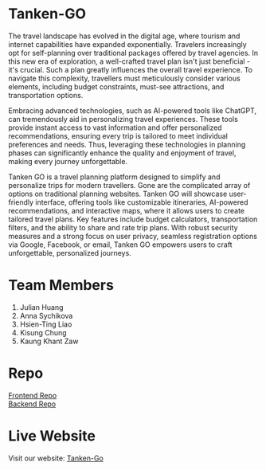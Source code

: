 # Tanken-GO

The travel landscape has evolved in the digital age, where tourism and internet capabilities have expanded exponentially. Travelers increasingly opt for self-planning over traditional packages offered by travel agencies. In this new era of exploration, a well-crafted travel plan isn't just beneficial - it's crucial. Such a plan greatly influences the overall travel experience. To navigate this complexity, travellers must meticulously consider various elements, including budget constraints, must-see attractions, and transportation options.  

Embracing advanced technologies, such as AI-powered tools like ChatGPT, can tremendously aid in personalizing travel experiences. These tools provide instant access to vast information and offer personalized recommendations, ensuring every trip is tailored to meet individual preferences and needs. Thus, leveraging these technologies in planning phases can significantly enhance the quality and enjoyment of travel, making every journey unforgettable.  

Tanken GO is a travel planning platform designed to simplify and personalize trips for modern travellers. Gone are the complicated array of options on traditional planning websites. Tanken GO will showcase user-friendly interface, offering tools like customizable itineraries, AI-powered recommendations, and interactive maps, where it allows users to create tailored travel plans. Key features include budget calculators, transportation filters, and the ability to share and rate trip plans. With robust security measures and a strong focus on user privacy, seamless registration options via Google, Facebook, or email, Tanken GO empowers users to craft unforgettable, personalized journeys.  

# Team Members

1. Julian Huang 
2. Anna Sychikova 
3. Hsien-Ting Liao 
4. Kisung Chung 
5. Kaung Khant Zaw 

# Repo
[Frontend Repo](https://github.com/julianhuangtwn/Tanken-Go-Frontend) <br>
[Backend Repo](https://github.com/julianhuangtwn/Tanken-GO-Backend)

# Live Website
Visit our website: [Tanken-Go](https://tanken-go-frontend-7weq.onrender.com/)
